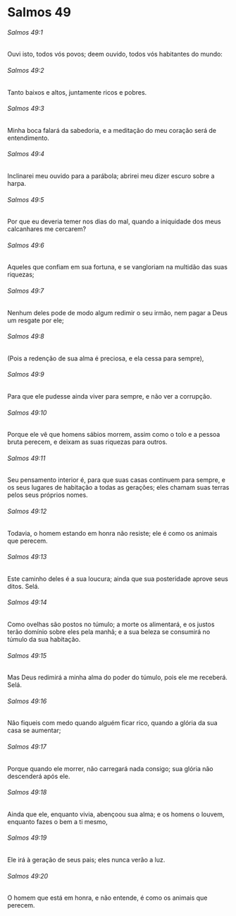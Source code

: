 # Salmos 49

###### Salmos 49:1

Ouvi isto, todos vós povos; deem ouvido, todos vós habitantes do mundo:

###### Salmos 49:2

Tanto baixos e altos, juntamente ricos e pobres.

###### Salmos 49:3

Minha boca falará da sabedoria, e a meditação do meu coração será de entendimento.

###### Salmos 49:4

Inclinarei meu ouvido para a parábola; abrirei meu dizer escuro sobre a harpa.

###### Salmos 49:5

Por que eu deveria temer nos dias do mal, quando a iniquidade dos meus calcanhares me cercarem?

###### Salmos 49:6

Aqueles que confiam em sua fortuna, e se vangloriam na multidão das suas riquezas;

###### Salmos 49:7

Nenhum deles pode de modo algum redimir o seu irmão, nem pagar a Deus um resgate por ele;

###### Salmos 49:8

(Pois a redenção de sua alma é preciosa, e ela cessa para sempre),

###### Salmos 49:9

Para que ele pudesse ainda viver para sempre, e não ver a corrupção.

###### Salmos 49:10

Porque ele vê que homens sábios morrem, assim como o tolo e a pessoa bruta perecem, e deixam as suas riquezas para outros.

###### Salmos 49:11

Seu pensamento interior é, para que suas casas continuem para sempre, e os seus lugares de habitação a todas as gerações; eles chamam suas terras pelos seus próprios nomes.

###### Salmos 49:12

Todavia, o homem estando em honra não resiste; ele é como os animais que perecem.

###### Salmos 49:13

Este caminho deles é a sua loucura; ainda que sua posteridade aprove seus ditos. Selá.

###### Salmos 49:14

Como ovelhas são postos no túmulo; a morte os alimentará, e os justos terão domínio sobre eles pela manhã; e a sua beleza se consumirá no túmulo da sua habitação.

###### Salmos 49:15

Mas Deus redimirá a minha alma do poder do túmulo, pois ele me receberá. Selá.

###### Salmos 49:16

Não fiqueis com medo quando alguém ficar rico, quando a glória da sua casa se aumentar;

###### Salmos 49:17

Porque quando ele morrer, não carregará nada consigo; sua glória não descenderá após ele.

###### Salmos 49:18

Ainda que ele, enquanto vivia, abençoou sua alma; e os homens o louvem, enquanto fazes o bem a ti mesmo,

###### Salmos 49:19

Ele irá à geração de seus pais; eles nunca verão a luz.

###### Salmos 49:20

O homem que está em honra, e não entende, é como os animais que perecem.


